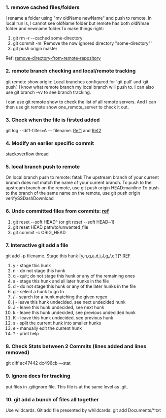 ### 1. remove cached files/folders
I rename a folder using "mv oldName newName" and push to remote. In local run ls, I cannot see oldName folder but remote has both oldNmae folder and newname folder.To make things right:

1. git rm -r --cached some-directory
2. git commit -m 'Remove the now ignored directory "some-directory"'
3. git push origin master

Ref: [remove-directory-from-remote-repository](https://stackoverflow.com/questions/7927230/remove-directory-from-remote-repository-after-adding-them-to-gitignore)


### 2. remote branch checking and local/remote tracking
git remote show origin: Local branches configured for 'git pull' and ‘git push’. I know what remote branch my local branch will push to. I can also use git branch -vv to see branch tracking.

I can use git remote show to check the list of all remote servers. And I can then use git remote show one_remote_server to check it out.

### 3. Check when the file is firsted added
git log --diff-filter=A -- filename. [Ref1](https://stackoverflow.com/questions/11533199/find-commit-where-file-was-added) and [Ref2](https://git-scm.com/docs/git-log#Documentation/git-log.txt---diff-filterACDMRTUXB82308203)
  
### 4. Modify an earlier specific commit
[stackoverflow thread](https://stackoverflow.com/questions/1186535/how-to-modify-a-specified-commit)

### 5. local branch push to remote
On local branch push to remote: fatal: The upstream branch of your current branch does not match the name of your current branch. To push to the upstream branch on the remote, use git push origin HEAD:mainline To push to the branch of the same name on the remote, use git push origin verifySSDashDownload

### 6. Undo committed files from commits: [ref](https://stackoverflow.com/questions/12481639/remove-files-from-git-commit)
1. git reset --soft HEAD^ (or git reset --soft HEAD~1)
2. git reset HEAD path/to/unwanted_file
3. git commit -c ORIG_HEAD


### 7. Interactive git add a file
git add -p filename. Stage this hunk [y,n,q,a,d,j,J,g,/,e,?]? [REF](https://git-scm.com/docs/git-add)
1. y - stage this hunk
2. n - do not stage this hunk
3. q - quit; do not stage this hunk or any of the remaining ones
4. a - stage this hunk and all later hunks in the file
5. d - do not stage this hunk or any of the later hunks in the file
6. g - select a hunk to go to
7. / - search for a hunk matching the given regex
8. j - leave this hunk undecided, see next undecided hunk
9. J - leave this hunk undecided, see next hunk
10. k - leave this hunk undecided, see previous undecided hunk
11. K - leave this hunk undecided, see previous hunk
12. s - split the current hunk into smaller hunks
13. e - manually edit the current hunk
14. ? - print help

### 8. Check Stats between 2 Commits (lines added and lines removed)
git diff ac47442 dc496cb —stat

### 9. Ignore docs for tracking
put files in .gitignore file. This file is at the same level as .git.

### 10. git add a bunch of files all together
Use wildcards. Git add file presented by whildcards: git add Documents/\*.txt


